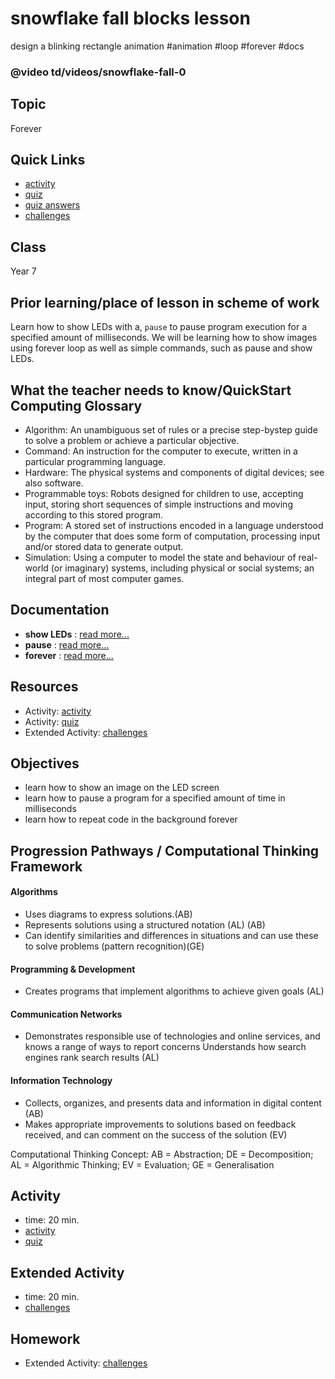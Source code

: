 # snowflake fall blocks lesson

design a blinking rectangle animation #animation #loop #forever #docs

### @video td/videos/snowflake-fall-0

## Topic

Forever

## Quick Links

* [activity](/microbit/lessons/snowflake-fall/activity)
* [quiz](/microbit/lessons/snowflake-fall/quiz)
* [quiz answers](/microbit/lessons/snowflake-fall/quiz-answers)
* [challenges](/microbit/lessons/snowflake-fall/challenges)

## Class

Year 7

## Prior learning/place of lesson in scheme of work

Learn how to show LEDs with a, `pause` to pause program execution for a specified amount of milliseconds. We will be learning how to show images using forever loop as well as simple commands, such as pause and show LEDs.

## What the teacher needs to know/QuickStart Computing Glossary

* Algorithm: An unambiguous set of rules or a precise step-bystep guide to solve a problem or achieve a particular objective.
* Command: An instruction for the computer to execute, written in a particular programming language.
* Hardware: The physical systems and components of digital devices; see also software.
* Programmable toys: Robots designed for children to use, accepting input, storing short sequences of simple instructions and moving according to this stored program.
* Program: A stored set of instructions encoded in a language understood by the computer that does some form of computation, processing input and/or stored data to generate output.
* Simulation: Using a computer to model the state and behaviour of real-world (or imaginary) systems, including physical or social systems; an integral part of most computer games.

## Documentation

* **show LEDs** : [read more...](/microbit/reference/basic/show-leds)
* **pause** : [read more...](/microbit/reference/basic/pause)
* **forever** : [read more...](/microbit/reference/basic/forever)

## Resources

* Activity: [activity](/microbit/lessons/snowflake-fall/activity)
* Activity: [quiz](/microbit/lessons/snowflake-fall/quiz)
* Extended Activity: [challenges](/microbit/lessons/snowflake-fall/challenges)

## Objectives

* learn how to show an image on the LED screen
* learn how to pause a program for a specified amount of time in milliseconds
* learn how to repeat code in the background forever

## Progression Pathways / Computational Thinking Framework

#### Algorithms

* Uses diagrams to express solutions.(AB)
* Represents solutions using a structured notation (AL) (AB)
*  Can identify similarities and differences in situations and can use these to solve problems (pattern recognition)(GE)

#### Programming & Development

* Creates programs that implement algorithms to achieve given goals (AL)

#### Communication Networks

* Demonstrates responsible use of technologies and online services, and knows a range of ways to report concerns Understands how search engines rank search results (AL)

#### Information Technology

* Collects, organizes, and presents data and information in digital content (AB)
* Makes appropriate improvements to solutions based on feedback received, and can comment on the success of the solution (EV)

Computational Thinking Concept: AB = Abstraction; DE = Decomposition; AL = Algorithmic Thinking; EV = Evaluation; GE = Generalisation

## Activity

* time: 20 min.
* [activity](/microbit/lessons/snowflake-fall/activity)
* [quiz](/microbit/lessons/snowflake-fall/quiz)

## Extended Activity

* time: 20 min.
* [challenges](/microbit/lessons/snowflake-fall/challenges)

## Homework

* Extended Activity: [challenges](/microbit/lessons/snowflake-fall/challenges)

